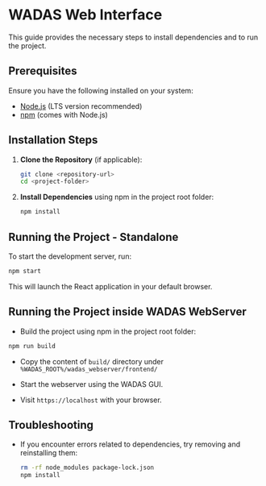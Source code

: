 # WADAS Web Interface


This guide provides the necessary steps to install dependencies and to run the project.

## Prerequisites
Ensure you have the following installed on your system:
- [Node.js](https://nodejs.org/) (LTS version recommended)
- [npm](https://www.npmjs.com/) (comes with Node.js)

## Installation Steps
1. **Clone the Repository** (if applicable):
   ```sh
   git clone <repository-url>
   cd <project-folder>
   ```
2. **Install Dependencies** using npm in the project  root folder:
   ```sh
   npm install
   ```

## Running the Project - Standalone
To start the development server, run:
```sh
npm start
```
This will launch the React application in your default browser.

## Running the Project inside WADAS WebServer
- Build the project using npm in the project root folder:
```sh
npm run build
  ```
- Copy the content of ```build/``` directory under ```%WADAS_ROOT%/wadas_webserver/frontend/```


- Start the webserver using the WADAS GUI.


- Visit ```https://localhost``` with your browser.


## Troubleshooting
- If you encounter errors related to dependencies, try removing and reinstalling them:
  ```sh
  rm -rf node_modules package-lock.json
  npm install
  ```

